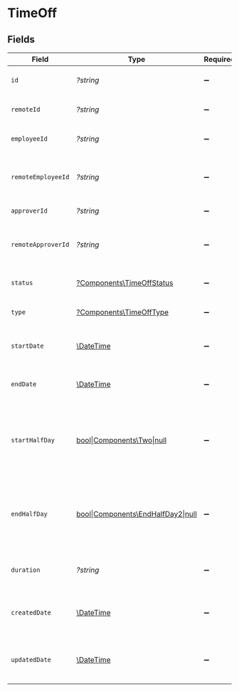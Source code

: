 # TimeOff


## Fields

| Field                                                                     | Type                                                                      | Required                                                                  | Description                                                               | Example                                                                   |
| ------------------------------------------------------------------------- | ------------------------------------------------------------------------- | ------------------------------------------------------------------------- | ------------------------------------------------------------------------- | ------------------------------------------------------------------------- |
| `id`                                                                      | *?string*                                                                 | :heavy_minus_sign:                                                        | Unique identifier                                                         | 8187e5da-dc77-475e-9949-af0f1fa4e4e3                                      |
| `remoteId`                                                                | *?string*                                                                 | :heavy_minus_sign:                                                        | Provider's unique identifier                                              | 8187e5da-dc77-475e-9949-af0f1fa4e4e3                                      |
| `employeeId`                                                              | *?string*                                                                 | :heavy_minus_sign:                                                        | The employee ID                                                           | 1687-3                                                                    |
| `remoteEmployeeId`                                                        | *?string*                                                                 | :heavy_minus_sign:                                                        | Provider's unique identifier of the employee                              | e3cb75bf-aa84-466e-a6c1-b8322b257a48                                      |
| `approverId`                                                              | *?string*                                                                 | :heavy_minus_sign:                                                        | The approver ID                                                           | 1687-4                                                                    |
| `remoteApproverId`                                                        | *?string*                                                                 | :heavy_minus_sign:                                                        | Provider's unique identifier of the approver                              | e3cb75bf-aa84-466e-a6c1-b8322b257a48                                      |
| `status`                                                                  | [?Components\TimeOffStatus](../../Models/Components/TimeOffStatus.md)     | :heavy_minus_sign:                                                        | The status of the time off request                                        |                                                                           |
| `type`                                                                    | [?Components\TimeOffType](../../Models/Components/TimeOffType.md)         | :heavy_minus_sign:                                                        | The type of the time off request                                          |                                                                           |
| `startDate`                                                               | [\DateTime](https://www.php.net/manual/en/class.datetime.php)             | :heavy_minus_sign:                                                        | The start date of the time off request                                    | 2021-01-01T01:01:01.000Z                                                  |
| `endDate`                                                                 | [\DateTime](https://www.php.net/manual/en/class.datetime.php)             | :heavy_minus_sign:                                                        | The end date of the time off request                                      | 2021-01-01T01:01:01.000Z                                                  |
| `startHalfDay`                                                            | [bool\|Components\Two\|null](../../Models/Components/StartHalfDay.md)     | :heavy_minus_sign:                                                        | True if the start of the time off request begins half way through the day | true                                                                      |
| `endHalfDay`                                                              | [bool\|Components\EndHalfDay2\|null](../../Models/Components/EndHalfDay.md) | :heavy_minus_sign:                                                        | True if the end of the time off request ends half way through the day     | true                                                                      |
| `duration`                                                                | *?string*                                                                 | :heavy_minus_sign:                                                        | The duration of the time off request                                      | P3Y6M4DT12H30M5S                                                          |
| `createdDate`                                                             | [\DateTime](https://www.php.net/manual/en/class.datetime.php)             | :heavy_minus_sign:                                                        | The created date of the time off request                                  | 2021-01-01T01:01:01.000Z                                                  |
| `updatedDate`                                                             | [\DateTime](https://www.php.net/manual/en/class.datetime.php)             | :heavy_minus_sign:                                                        | The updated date of the time off request                                  | 2021-01-01T01:01:01.000Z                                                  |